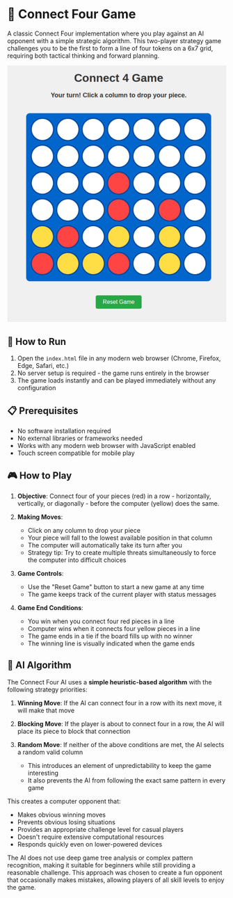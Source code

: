# 🔴 Connect Four Game

A classic Connect Four implementation where you play against an AI opponent with a simple strategic algorithm. This two-player strategy game challenges you to be the first to form a line of four tokens on a 6x7 grid, requiring both tactical thinking and forward planning.

![Connect Four Game](./screenshots/connect4.png)

## 🚀 How to Run

1. Open the `index.html` file in any modern web browser (Chrome, Firefox, Edge, Safari, etc.)
2. No server setup is required - the game runs entirely in the browser
3. The game loads instantly and can be played immediately without any configuration

## 📋 Prerequisites

- No software installation required
- No external libraries or frameworks needed
- Works with any modern web browser with JavaScript enabled
- Touch screen compatible for mobile play

## 🎮 How to Play

1. **Objective**: Connect four of your pieces (red) in a row - horizontally, vertically, or diagonally - before the computer (yellow) does the same.

2. **Making Moves**:
   - Click on any column to drop your piece
   - Your piece will fall to the lowest available position in that column
   - The computer will automatically take its turn after you
   - Strategy tip: Try to create multiple threats simultaneously to force the computer into difficult choices

3. **Game Controls**:
   - Use the "Reset Game" button to start a new game at any time
   - The game keeps track of the current player with status messages

4. **Game End Conditions**:
   - You win when you connect four red pieces in a line
   - Computer wins when it connects four yellow pieces in a line
   - The game ends in a tie if the board fills up with no winner
   - The winning line is visually indicated when the game ends

## 🧠 AI Algorithm

The Connect Four AI uses a **simple heuristic-based algorithm** with the following strategy priorities:

1. **Winning Move**: If the AI can connect four in a row with its next move, it will make that move

2. **Blocking Move**: If the player is about to connect four in a row, the AI will place its piece to block that connection

3. **Random Move**: If neither of the above conditions are met, the AI selects a random valid column
   - This introduces an element of unpredictability to keep the game interesting
   - It also prevents the AI from following the exact same pattern in every game

This creates a computer opponent that:
- Makes obvious winning moves
- Prevents obvious losing situations
- Provides an appropriate challenge level for casual players
- Doesn't require extensive computational resources
- Responds quickly even on lower-powered devices

The AI does not use deep game tree analysis or complex pattern recognition, making it suitable for beginners while still providing a reasonable challenge. This approach was chosen to create a fun opponent that occasionally makes mistakes, allowing players of all skill levels to enjoy the game.
